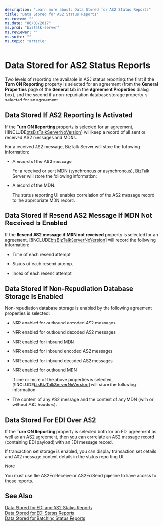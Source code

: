 ```yaml
---
description: "Learn more about: Data Stored for AS2 Status Reports"
title: "Data Stored for AS2 Status Reports"
ms.custom: ""
ms.date: "06/08/2017"
ms.prod: "biztalk-server"
ms.reviewer: ""
ms.suite: ""
ms.topic: "article"
---
```

# Data Stored for AS2 Status Reports
Two levels of reporting are available in AS2 status reporting: the first if the **Turn ON Reporting** property is selected for an agreement (from the **General Properties** page of the **General** tab in the **Agreement Properties** dialog box), and the second if a non-repudiation database storage property is selected for an agreement.  
  
## Data Stored If AS2 Reporting Is Activated  
 If the **Turn ON Reporting** property is selected for an agreement, [!INCLUDE[btsBizTalkServerNoVersion](../includes/btsbiztalkservernoversion-md.md)] will keep a record of all sent or received AS2 messages and MDNs.  
  
 For a received AS2 message, BizTalk Server will store the following information:  
  
- A record of the AS2 message.  
  
  For a received or sent MDN (synchronous or asynchronous), BizTalk Server will store the following information:  
  
- A record of the MDN.  
  
  The status reporting UI enables correlation of the AS2 message record to the appropriate MDN record.  
  
## Data Stored If Resend AS2 Message If MDN Not Received Is Enabled  
 If the **Resend AS2 message if MDN not received** property is selected for an agreement, [!INCLUDE[btsBizTalkServerNoVersion](../includes/btsbiztalkservernoversion-md.md)] will record the following information:  
  
-   Time of each resend attempt  
  
-   Status of each resend attempt  
  
-   Index of each resend attempt  
  
## Data Stored If Non-Repudiation Database Storage Is Enabled  
 Non-repudiation database storage is enabled by the following agreement properties is selected:  
  
- NRR enabled for outbound encoded AS2 messages  
  
- NRR enabled for outbound decoded AS2 messages  
  
- NRR enabled for inbound MDN  
  
- NRR enabled for inbound encoded AS2 messages  
  
- NRR enabled for inbound decoded AS2 messages  
  
- NRR enabled for outbound MDN  
  
  If one or more of the above properties is selected, [!INCLUDE[btsBizTalkServerNoVersion](../includes/btsbiztalkservernoversion-md.md)] will store the following information:  
  
- The content of any AS2 message and the content of any MDN (with or without AS2 headers).  
  
## Data Stored For EDI Over AS2  
 If the **Turn ON Reporting** property is selected both for an EDI agreement as well as an AS2 agreement, then you can correlate an AS2 message record (containing EDI payload) with an EDI message record.  
  
 If transaction set storage is enabled, you can display transaction set details and AS2 message content details in the status reporting UI.  
  
> [!NOTE]
>  You must use the AS2EdiReceive or AS2EdiSend pipeline to have access to these reports.  
  
## See Also  
 [Data Stored for EDI and AS2 Status Reports](../core/data-stored-for-edi-and-as2-status-reports.md)   
 [Data Stored for EDI Status Reports](../core/data-stored-for-edi-status-reports.md)   
 [Data Stored for Batching Status Reports](../core/data-stored-for-batching-status-reports.md)

